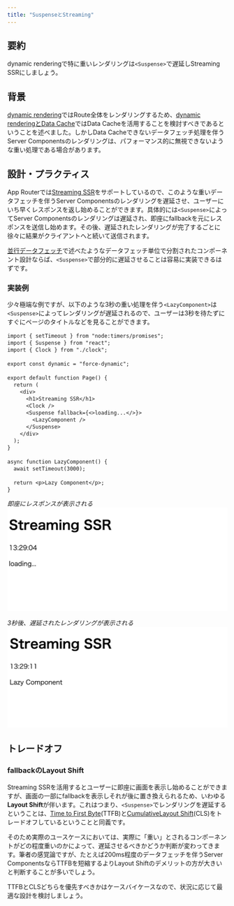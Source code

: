 ```yaml
---
title: "SuspenseとStreaming"
---
```


## 要約

dynamic renderingで特に重いレンダリングは`<Suspense>`で遅延しStreaming SSRにしましょう。

## 背景

[dynamic rendering](https://nextjs.org/docs/app/building-your-application/rendering/server-components#dynamic-rendering)ではRoute全体をレンダリングするため、[dynamic renderingとData Cache](part_3_dynamic_rendering_data_cache)ではData Cacheを活用することを検討すべきであるということを述べました。しかしData Cacheできないデータフェッチ処理を伴うServer Componentsのレンダリングは、パフォーマンス的に無視できないような重い処理である場合があります。

## 設計・プラクティス

App Routerでは[Streaming SSR](https://nextjs.org/docs/app/building-your-application/routing/loading-ui-and-streaming)をサポートしているので、このような重いデータフェッチを伴うServer Componentsのレンダリングを遅延させ、ユーザーにいち早くレスポンスを返し始めることができます。具体的には`<Suspense>`によってServer Componentsのレンダリングは遅延され、即座にfallbackを元にレスポンスを送信し始めます。その後、遅延されたレンダリングが完了するごとに徐々に結果がクライアントへと続いて送信されます。

[並行データフェッチ](part_1_concurrent_fetch)で述べたようなデータフェッチ単位で分割されたコンポーネント設計ならば、`<Suspense>`で部分的に遅延させることは容易に実装できるはずです。

### 実装例

少々極端な例ですが、以下のような3秒の重い処理を伴う`<LazyComponent>`は`<Suspense>`によってレンダリングが遅延されるので、ユーザーは3秒を待たずにすぐにページのタイトルなどを見ることができます。

```tsx
import { setTimeout } from "node:timers/promises";
import { Suspense } from "react";
import { Clock } from "./clock";

export const dynamic = "force-dynamic";

export default function Page() {
  return (
    <div>
      <h1>Streaming SSR</h1>
      <Clock />
      <Suspense fallback={<>loading...</>}>
        <LazyComponent />
      </Suspense>
    </div>
  );
}

async function LazyComponent() {
  await setTimeout(3000);

  return <p>Lazy Component</p>;
}
```

_即座にレスポンスが表示される_
![Streaming SSR loading](/images/nextjs-basic-principle/streaming-ssr-loading.png)

_3秒後、遅延されたレンダリングが表示される_
![Streaming SSR rendered](/images/nextjs-basic-principle/streaming-ssr-rendered.png)

## トレードオフ

### fallbackのLayout Shift

Streaming SSRを活用するとユーザーに即座に画面を表示し始めることができますが、画面の一部にfallbackを表示しそれが後に置き換えられるため、いわゆる**Layout Shift**が伴います。これはつまり、`<Suspense>`でレンダリングを遅延するということは、[Time to First Byte](https://web.dev/articles/ttfb?hl=ja)(TTFB)と[CumulativeLayout Shift](https://web.dev/articles/cls?hl=ja)(CLS)をトレードオフしているということと同義です。

そのため実際のユースケースにおいては、実際に「重い」とされるコンポーネントがどの程度重いのかによって、遅延させるべきかどうか判断が変わってきます。筆者の感覚論ですが、たとえば200ms程度のデータフェッチを伴うServer ComponentsならTTFBを短縮するよりLayout Shiftのデメリットの方が大きいと判断することが多いでしょう。

TTFBとCLSどちらを優先すべきかはケースバイケースなので、状況に応じて最適な設計を検討しましょう。
